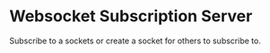 Websocket Subscription Server
=========

Subscribe to a sockets or create a socket for others to subscribe to.